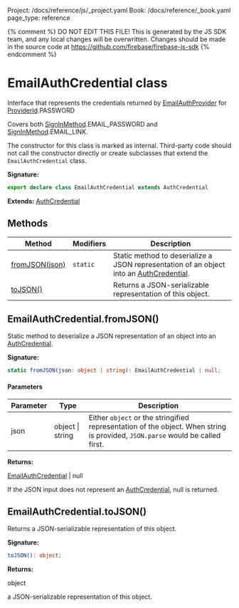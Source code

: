 Project: /docs/reference/js/_project.yaml
Book: /docs/reference/_book.yaml
page_type: reference

{% comment %}
DO NOT EDIT THIS FILE!
This is generated by the JS SDK team, and any local changes will be
overwritten. Changes should be made in the source code at
https://github.com/firebase/firebase-js-sdk
{% endcomment %}

# EmailAuthCredential class
Interface that represents the credentials returned by [EmailAuthProvider](./auth.emailauthprovider.md#emailauthprovider_class) for [ProviderId](./auth.md#providerid)<!-- -->.PASSWORD

Covers both [SignInMethod](./auth.md#signinmethod)<!-- -->.EMAIL\_PASSWORD and [SignInMethod](./auth.md#signinmethod)<!-- -->.EMAIL\_LINK.

The constructor for this class is marked as internal. Third-party code should not call the constructor directly or create subclasses that extend the `EmailAuthCredential` class.

<b>Signature:</b>

```typescript
export declare class EmailAuthCredential extends AuthCredential 
```
<b>Extends:</b> [AuthCredential](./auth.authcredential.md#authcredential_class)

## Methods

|  Method | Modifiers | Description |
|  --- | --- | --- |
|  [fromJSON(json)](./auth.emailauthcredential.md#emailauthcredentialfromjson) | <code>static</code> | Static method to deserialize a JSON representation of an object into an [AuthCredential](./auth.authcredential.md#authcredential_class)<!-- -->. |
|  [toJSON()](./auth.emailauthcredential.md#emailauthcredentialtojson) |  | Returns a JSON-serializable representation of this object. |

## EmailAuthCredential.fromJSON()

Static method to deserialize a JSON representation of an object into an [AuthCredential](./auth.authcredential.md#authcredential_class)<!-- -->.

<b>Signature:</b>

```typescript
static fromJSON(json: object | string): EmailAuthCredential | null;
```

#### Parameters

|  Parameter | Type | Description |
|  --- | --- | --- |
|  json | object \| string | Either <code>object</code> or the stringified representation of the object. When string is provided, <code>JSON.parse</code> would be called first. |

<b>Returns:</b>

[EmailAuthCredential](./auth.emailauthcredential.md#emailauthcredential_class) \| null

If the JSON input does not represent an [AuthCredential](./auth.authcredential.md#authcredential_class)<!-- -->, null is returned.

## EmailAuthCredential.toJSON()

Returns a JSON-serializable representation of this object.

<b>Signature:</b>

```typescript
toJSON(): object;
```
<b>Returns:</b>

object

a JSON-serializable representation of this object.

